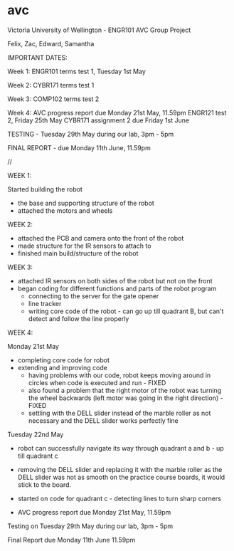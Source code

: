 # avc
Victoria University of Wellington - ENGR101 AVC Group Project

Felix, Zac, Edward, Samantha

IMPORTANT DATES:

Week 1:
        ENGR101 terms test 1, Tuesday 1st May 

Week 2: 
        CYBR171 terms test 1 

Week 3: 
        COMP102 terms test 2 

Week 4: 
        AVC progress report due Monday 21st May, 11.59pm
        ENGR121 test 2, Friday 25th May 
        CYBR171 assignment 2 due Friday 1st June 
        
  
 
 TESTING - Tuesday 29th May during our lab, 3pm - 5pm 
 
 FINAL REPORT - due Monday 11th June, 11.59pm 
        
//

WEEK 1:

Started building the robot 
- the base and supporting structure of the robot 
- attached the motors and wheels

WEEK 2:

- attached the PCB and camera onto the front of the robot 
- made structure for the IR sensors to attach to 
- finished main build/structure of the robot 

WEEK 3:

- attached IR sensors on both sides of the robot but not on the front 
- began coding for different functions and parts of the robot program
    - connecting to the server for the gate opener 
    - line tracker 
    - writing core code of the robot - can go up till quadrant B, but can't detect and follow the line properly 
    
WEEK 4:

Monday 21st May
- completing core code for robot
 - extending and improving code 
    - having problems with our code, robot keeps moving around in circles when code is executed and run - FIXED
    - also found a problem that the right motor of the robot was turning the wheel backwards (left motor was going in the           right direction) - FIXED 
    - settling with the DELL slider instead of the marble roller as not necessary and the DELL slider works perfectly fine
    
Tuesday 22nd May 
- robot can successfully navigate its way through quadrant a and b - up till quadrant c
- removing the DELL slider and replacing it with the marble roller as the DELL slider was not as smooth on the practice course   boards, it would stick to the board.
- started on code for quadrant c - detecting lines to turn sharp corners 

   

 - AVC progress report due Monday 21st May, 11.59pm 
 
 Testing on Tuesday 29th May during our lab, 3pm - 5pm 
 
 Final Report due Monday 11th June 11.59pm 
